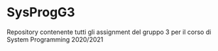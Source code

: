 # SysProgG3
Repository contenente tutti gli assignment del gruppo 3 per il corso di System Programming 2020/2021
